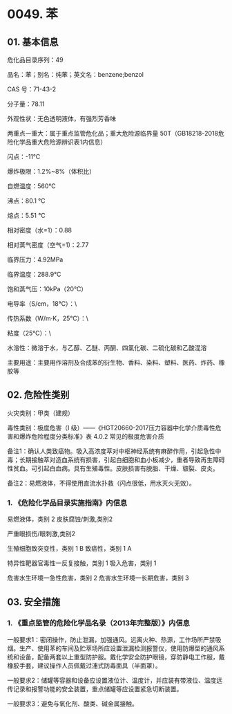 # 0049. 苯

## 01. 基本信息

危化品目录序列：49

品名：苯；别名：纯苯；英文名：benzene;benzol

CAS 号：71-43-2

分子量：78.11

外观性状：无色透明液体，有强烈芳香味

两重点一重大：属于重点监管危化品；重大危险源临界量 50T（GB18218-2018危险化学品重大危险源辨识表1内信息）

闪点：-11℃

爆炸极限：1.2%~8%（体积比）

自燃温度：560℃

沸点：80.1 ℃

熔点：5.51 ℃

相对密度（水=1）：0.88

相对蒸气密度（空气=1)：2.77

临界压力：4.92MPa

临界温度：288.9℃

饱和蒸气压：10kPa（20℃）

电导率（S/cm，18℃）：\

传热系数（W/m·K，25℃）：\

粘度（25℃）：\

水溶性：微溶于水，与乙醇、乙醚、丙酮、四氯化碳、二硫化碳和乙酸混溶

主要用途：主要用作溶剂及合成苯的衍生物、香料、染料、塑料、医药、炸药、橡胶等

## 02. 危险性类别

火灾类别：甲类（建规）

毒性类别：极度危害（I 级）——《HGT20660-2017压力容器中化学介质毒性危害和爆炸危险程度分类标准》表 4.0.2 常见的极度危害介质

备注1：确认人类致癌物。吸入高浓度萃对中枢神经系统有麻醉作用，引起急性中毒；长期接触萃对造血系统有损害，引起白细胞和血小板减少，重者导致再生障碍性贫血。可引起白血病。具有生殖毒性。皮肤损害有脱脂、干燥、皲裂、皮炎。

备注2：易燃液体，不得使用直流水扑救（闪点很低，用水灭火无效）。

### 1. 《危险化学品目录实施指南》内信息

易燃液体，类别 2 皮肤腐蚀/刺激,类别2

严重眼损伤/眼刺激,类别2

生殖细胞致突变性，类别 1 B 致癌性，类别 1 A

特异性靶器官毒性一反复接触，类别 1 吸入危害，类别 1

危害水生环境一急性危害，类别 2 危害水生环境一长期危害，类别 3

## 03. 安全措施

### 1. 《重点监管的危险化学品名录（2013年完整版）》内信息

一般要求1：密闭操作，防止泄漏，加强通风。远离火种、热源，工作场所严禁吸烟。生产、使用苯的车间及贮萃场所应设置泄漏检测报警仪，使用防爆型的通风系统和设备，配备两套以上重型防护服。戴化学安全防护眼镜，穿防静电工作服，戴橡胶手套，建议操作人员佩戴过潓式防毒面具（半面罩）。

一般要求2：储罐等容器和设备应设置液位计、温度计，并应装有带液位、温度远传记录和报警功能的安全装置，重点储罐等应设置紧急切断装置。

一般要求3：避免与氧化剂、酸类、碱金属接触。
